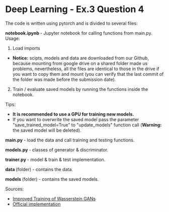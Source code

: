 <h1>Deep Learning - Ex.3 Question 4</h1>

The code is written using pytorch and is divided to several files:

<b>notebook.ipynb </b> - Jupyter notebook for calling functions from main.py. Usage:

1. Load imports
- <b>Notice:</b> scipts, models and data are downloaded from our Github, because mounting from google drive on a shared folder made us problems, nevertheless, all the files are identical to those in the drive if you want to copy them and mount (you can verify that the last commit of the folder was made before the submission date).
2. Train / evaluate saved models by running the functions inside the notebook.

Tips:
- <b>It is recommended to use a GPU for training new models. </b>
- If you want to overwrite the saved model pass the parameter "save_trained_model=True" to "update_models" function call (<b>Warning:</b> the saved model will be deleted).

<b>main.py </b> - load the data and call training and testing functions.

<b>models.py </b>- classes of generator & discriminator.

<b>trainer.py </b>- model & train & test implementation.

<b>data </b> (folder) - contains the data.

<b>models </b> (folder) - contains the saved models.


Sources:
- [Improved Training of Wasserstein GANs](https://arxiv.org/pdf/1704.00028.pdf)
- [Official implementation](https://github.com/igul222/improved_wgan_training/tree/master)
